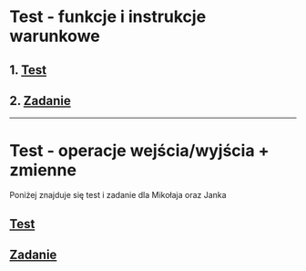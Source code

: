 # Test - funkcje i instrukcje warunkowe

## 1. [Test](http://bit.ly/AkademiaMP_P1T2)

## 2. [Zadanie](Materiały_P1T2.pdf)

---

# Test - operacje wejścia/wyjścia + zmienne

Poniżej znajduje się test i zadanie dla Mikołaja oraz Janka


## [Test](https://bit.ly/AkademiaMP_P1T1)


## [Zadanie](Materiały_P1T1.pdf)